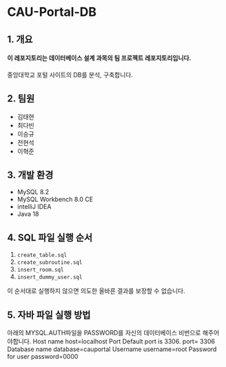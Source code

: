# CAU-Portal-DB

## 1. 개요

#### 이 레포지토리는 데이터베이스 설계 과목의 팀 프로젝트 레포지토리입니다.

중앙대학교 포털 사이트의 DB를 분석, 구축합니다.

## 2. 팀원

- 김태현
- 최다빈
- 이승규
- 전현석
- 이혁준

## 3. 개발 환경

- MySQL 8.2
- MySQL Workbench 8.0 CE
- intelliJ IDEA
- Java 18

## 4. SQL 파일 실행 순서

1. `create_table.sql`
2. `create_subroutine.sql`
3. `insert_room.sql`
4. `insert_dummy_user.sql`

이 순서대로 실행하지 않으면 의도한 올바른 결과를 보장할 수 없습니다. 


## 5. 자바 파일 실행 방법 
아래의 MYSQL.AUTH파일을 PASSWORD를 자신의 데이터베이스 비번으로 해주어야합니다.
Host name
host=localhost
Port
Default port is 3306.
port= 3306
Database name
database=cauportal
Username
username=root
Password for user
password=0000
